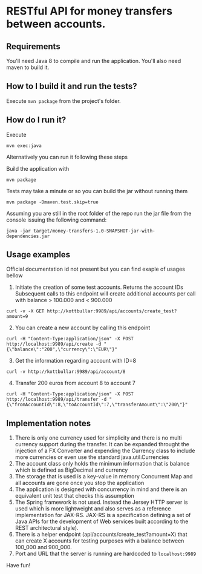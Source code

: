 # RESTful API for money transfers between accounts.

## Requirements

You'll need Java 8 to compile and run the application. You'll also need maven to build it.

## How to I build it and run the tests?
Execute `mvn package` from the project's folder.

## How do I run it?
Execute
```
mvn exec:java
```

Alternatively you can run it following these steps

Build the application with
```
mvn package
```
Tests may take a minute or so you can build the jar without running them
```
mvn package -Dmaven.test.skip=true
```

Assuming you are still in the root folder of the repo run the jar file from the console issuing the following command:
```
java -jar target/money-transfers-1.0-SNAPSHOT-jar-with-dependencies.jar
```

## Usage examples
Official documentation id not present but you can find exaple of usages bellow
1. Initiate the creation of some test accounts.
Returns the account IDs
Subsequent calls to this endpoint will create additional accounts per call with balance > 100.000 and < 900.000
```
curl -v -X GET http://kottbullar:9989/api/accounts/create_test?amount=9
```

2. You can create a new account by calling this endpoint
```
curl -H "Content-Type:application/json" -X POST http://localhost:9989/api/create -d "{\"balance\":"200",\"currency\":\"EUR\"}"
```

3. Get the information regarding account with ID=8
```
curl -v http://kottbullar:9989/api/account/8
```

4. Transfer 200 euros from account 8 to account 7
```
curl -H "Content-Type:application/json" -X POST http://localhost:9989/api/transfer -d "{\"fromAccountId\":8,\"toAccountId\":7,\"transferAmount\":\"200\"}"
```

## Implementation notes
1. There is only one currency used for simplicity and there is no multi currency support during the transfer.
It can be expanded throught the injection of a FX Converter and expending the Currency class to include more currencies
or even use the standard java.util.Currencies
2. The account class only holds the minimum information that is balance which is defined as BigDecimal and currency
3. The storage that is used is a key-value in memory Concurrent Map and all accounts are gone once you stop the application
4. The application is designed with concurrency in mind and there is an equivalent unit test that checks this assumption
5. The Spring framework is not used. Instead the Jersey HTTP server is used which is more lightweight and also serves
as a reference implementation for JAX-RS. JAX-RS is a specification defining a set of Java APIs for the development of Web services
built according to the REST architectural style).
6. There is a helper endpoint (api/accounts/create_test?amount=X) that can create X accounts for testing purposes with a
balance between 100_000 and 900_000.
7. Port and URL that the server is running are hardcoded to `localhost:9989`

Have fun!